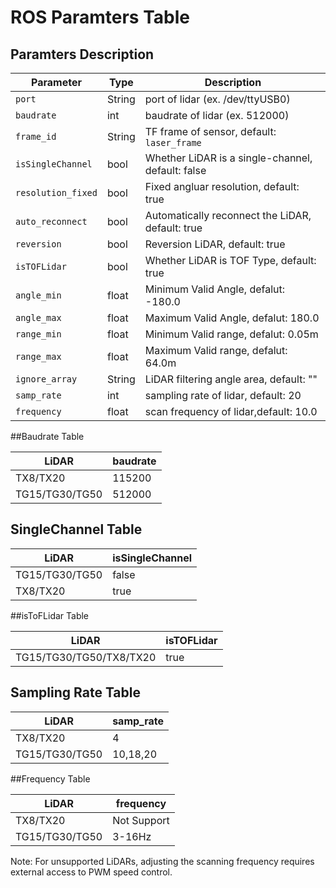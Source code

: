 # ROS Paramters Table

## Paramters Description
| Parameter         | Type                    | Description                                         |
|-----------------------|------------------------|-----------------------------------------------------|
| `port`        		| String                 	| port of lidar (ex. /dev/ttyUSB0)                         		|
| `baudrate`     	| int                      	| baudrate of lidar (ex. 512000)           				|
| `frame_id`      	| String                	| TF frame of sensor, default: `laser_frame`    		|
| `isSingleChannel` | bool                     	| Whether LiDAR is a single-channel, default: false	|
| `resolution_fixed` | bool                     	| Fixed angluar resolution, default: true                    	|
| `auto_reconnect` | bool                  	| Automatically reconnect the LiDAR, default: true    	|
| `reversion`     	| bool                  	| Reversion LiDAR, default: true  					|
| `isTOFLidar`       	| bool                  	| Whether LiDAR is TOF Type, default: true  		|
| `angle_min`       	| float                 	| Minimum Valid Angle, defalut: -180.0     			|
| `angle_max`       	| float                  	| Maximum Valid Angle, defalut: 180.0      			|
| `range_min`       	| float                  	| Minimum Valid range, defalut: 0.05m      			|
| `range_max`       	| float                  	| Maximum Valid range, defalut: 64.0m      			|
| `ignore_array`      | String                  	| LiDAR filtering angle area, default: ""      			|
| `samp_rate`       	| int                  	| sampling rate of lidar, default: 20      				|
| `frequency`       	| float                  	| scan frequency of lidar,default: 10.0      			|

##Baudrate Table

| LiDAR                					| baudrate               | 
|-----------------------------------------------|-----------------------|
|TX8/TX20                        		| 115200			|
|TG15/TG30/TG50	    		 	        | 512000			|

## SingleChannel Table

| LiDAR                							| isSingleChannel       | 
|-----------------------------------------------------------|-----------------------|
|TG15/TG30/TG50                         				| false			|
|TX8/TX20         							| true			|

##isToFLidar Table

| LiDAR                									| isTOFLidar             | 
|-----------------------------------------------------------------------|-----------------------|
|TG15/TG30/TG50/TX8/TX20                   				| true			|

## Sampling Rate Table

| LiDAR                		| samp_rate             | 
|-----------------------------|------------------------|
|TX8/TX20 	                  | 4			 	 |
|TG15/TG30/TG50               | 10,18,20		 |

##Frequency Table


| LiDAR                					| frequency             | 
|-----------------------------------------------|------------------------|
|TX8/TX20			                | Not Support		 |
|TG15/TG30/TG50           			| 3-16Hz			 |

Note: For unsupported LiDARs, adjusting the scanning frequency requires external access to PWM speed control.
